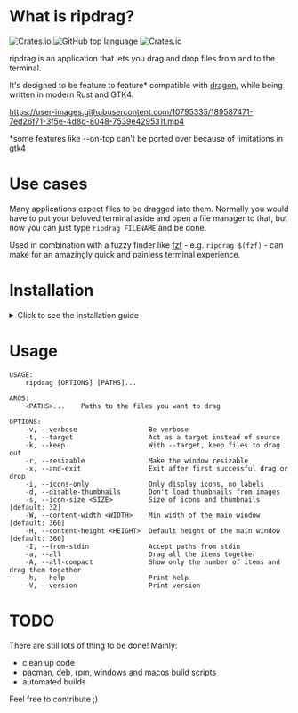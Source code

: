 # What is ripdrag?
![Crates.io](https://img.shields.io/crates/d/ripdrag?style=for-the-badge)
![GitHub top language](https://img.shields.io/github/languages/top/nik012003/ripdrag?color=dea584&style=for-the-badge)
![Crates.io](https://img.shields.io/crates/v/ripdrag?style=for-the-badge)

ripdrag is an application that lets you drag and drop files from and to the terminal.

It's designed to be feature to feature* compatible with [dragon](https://github.com/mwh/dragon), while being written in modern Rust and GTK4.

https://user-images.githubusercontent.com/10795335/189587471-7ed26f71-3f5e-4d8d-8048-7539e429531f.mp4

*some features like --on-top can't be ported over because of limitations in gtk4
# Use cases

Many applications expect files to be dragged into them. Normally you would have to put your beloved terminal aside and open a file manager to that, but now you can just type ```ripdrag FILENAME``` and be done.

Used in combination with a fuzzy finder like [fzf](https://github.com/junegunn/fzf) - e.g. ```ripdrag $(fzf)``` - can make for an amazingly quick and painless terminal experience.

# Installation
<details>
  <summary>Click to see the installation guide</summary>

    ### Install the required dependencies
    #### Ubuntu 22.04 or later
    ```
    sudo apt install cargo libgtk-4-dev build-essential
    ```
    #### Fedora\CentOS\RHEL 
    ```
    sudo dnf install cargo gdk-pixbuf2-devel pango-devel graphene-devel cairo-gobject-devel cairo-devel python2-cairo-devel gtk4-devel
    ```
    #### Arch Linux
    ripdrag is on the AUR: [ripdrag-git](https://aur.archlinux.org/packages/ripdrag-git)

    If you want to install it manually, you need to install the requirements:
    ```
    sudo pacman -Sy --needed rust gtk4 base-devel
    ```
    #### MacOS
    You need to have [homebrew](https://brew.sh) installed.
    ```
    brew install rustup gtk4
    rustup-init
    ```
    #### NetBSD
    A pre-compiled binary is available from the official repositories. To install it simply run,
    ```
    pkgin install ripdrag
    ```

    ### Install the binary
    (Do not use sudo, if you don't want it to be installed on root)
    ```
    cargo install ripdrag
    ```
    ### Add cargo to path
    (Not added by default)
    ```
    PATH=$PATH:~/.cargo/bin
    ```

</details>

# Usage
```
USAGE:
    ripdrag [OPTIONS] [PATHS]...

ARGS:
    <PATHS>...    Paths to the files you want to drag

OPTIONS:
    -v, --verbose                  Be verbose
    -t, --target                   Act as a target instead of source
    -k, --keep                     With --target, keep files to drag out
    -r, --resizable                Make the window resizable
    -x, --and-exit                 Exit after first successful drag or drop
    -i, --icons-only               Only display icons, no labels
    -d, --disable-thumbnails       Don't load thumbnails from images
    -s, --icon-size <SIZE>         Size of icons and thumbnails [default: 32]
    -W, --content-width <WIDTH>    Min width of the main window [default: 360]
    -H, --content-height <HEIGHT>  Default height of the main window [default: 360]
    -I, --from-stdin               Accept paths from stdin
    -a, --all                      Drag all the items together
    -A, --all-compact              Show only the number of items and drag them together
    -h, --help                     Print help
    -V, --version                  Print version
```

# TODO
There are still lots of thing to be done! Mainly:
- clean up code
- pacman, deb, rpm, windows and macos build scripts
- automated builds

Feel free to contribute ;)
